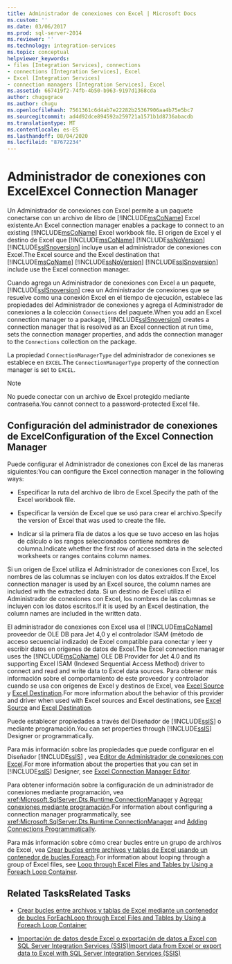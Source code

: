 ```yaml
---
title: Administrador de conexiones con Excel | Microsoft Docs
ms.custom: ''
ms.date: 03/06/2017
ms.prod: sql-server-2014
ms.reviewer: ''
ms.technology: integration-services
ms.topic: conceptual
helpviewer_keywords:
- files [Integration Services], connections
- connections [Integration Services], Excel
- Excel [Integration Services]
- connection managers [Integration Services], Excel
ms.assetid: 667419f2-74fb-4b50-b963-9197d1368cda
author: chugugrace
ms.author: chugu
ms.openlocfilehash: 7561361c6d4ab7e22282b25367906aa4b75e5bc7
ms.sourcegitcommit: ad4d92dce894592a259721a1571b1d8736abacdb
ms.translationtype: MT
ms.contentlocale: es-ES
ms.lasthandoff: 08/04/2020
ms.locfileid: "87672234"
---
```

# <a name="excel-connection-manager"></a><span data-ttu-id="e8f90-102">Administrador de conexiones con Excel</span><span class="sxs-lookup"><span data-stu-id="e8f90-102">Excel Connection Manager</span></span>
  <span data-ttu-id="e8f90-103">Un Administrador de conexiones con Excel permite a un paquete conectarse con un archivo de libro de [!INCLUDE[msCoName](../../includes/msconame-md.md)] Excel existente.</span><span class="sxs-lookup"><span data-stu-id="e8f90-103">An Excel connection manager enables a package to connect to an existing [!INCLUDE[msCoName](../../includes/msconame-md.md)] Excel workbook file.</span></span> <span data-ttu-id="e8f90-104">El origen de Excel y el destino de Excel que [!INCLUDE[msCoName](../../includes/msconame-md.md)] [!INCLUDE[ssNoVersion](../../includes/ssnoversion-md.md)] [!INCLUDE[ssISnoversion](../../includes/ssisnoversion-md.md)] incluye usan el administrador de conexiones con Excel.</span><span class="sxs-lookup"><span data-stu-id="e8f90-104">The Excel source and the Excel destination that [!INCLUDE[msCoName](../../includes/msconame-md.md)] [!INCLUDE[ssNoVersion](../../includes/ssnoversion-md.md)] [!INCLUDE[ssISnoversion](../../includes/ssisnoversion-md.md)] include use the Excel connection manager.</span></span>  
  
 <span data-ttu-id="e8f90-105">Cuando agrega un Administrador de conexiones con Excel a un paquete, [!INCLUDE[ssISnoversion](../../includes/ssisnoversion-md.md)] crea un Administrador de conexiones que se resuelve como una conexión Excel en el tiempo de ejecución, establece las propiedades del Administrador de conexiones y agrega el Administrador de conexiones a la colección `Connections` del paquete.</span><span class="sxs-lookup"><span data-stu-id="e8f90-105">When you add an Excel connection manager to a package, [!INCLUDE[ssISnoversion](../../includes/ssisnoversion-md.md)] creates a connection manager that is resolved as an Excel connection at run time, sets the connection manager properties, and adds the connection manager to the `Connections` collection on the package.</span></span>  
  
 <span data-ttu-id="e8f90-106">La propiedad `ConnectionManagerType` del administrador de conexiones se establece en `EXCEL`.</span><span class="sxs-lookup"><span data-stu-id="e8f90-106">The `ConnectionManagerType` property of the connection manager is set to `EXCEL`.</span></span>  
  
> [!NOTE]  
>  <span data-ttu-id="e8f90-107">No puede conectar con un archivo de Excel protegido mediante contraseña.</span><span class="sxs-lookup"><span data-stu-id="e8f90-107">You cannot connect to a password-protected Excel file.</span></span>  
  
## <a name="configuration-of-the-excel-connection-manager"></a><span data-ttu-id="e8f90-108">Configuración del administrador de conexiones de Excel</span><span class="sxs-lookup"><span data-stu-id="e8f90-108">Configuration of the Excel Connection Manager</span></span>  
 <span data-ttu-id="e8f90-109">Puede configurar el Administrador de conexiones con Excel de las maneras siguientes:</span><span class="sxs-lookup"><span data-stu-id="e8f90-109">You can configure the Excel connection manager in the following ways:</span></span>  
  
-   <span data-ttu-id="e8f90-110">Especificar la ruta del archivo de libro de Excel.</span><span class="sxs-lookup"><span data-stu-id="e8f90-110">Specify the path of the Excel workbook file.</span></span>  
  
-   <span data-ttu-id="e8f90-111">Especificar la versión de Excel que se usó para crear el archivo.</span><span class="sxs-lookup"><span data-stu-id="e8f90-111">Specify the version of Excel that was used to create the file.</span></span>  
  
-   <span data-ttu-id="e8f90-112">Indicar si la primera fila de datos a los que se tuvo acceso en las hojas de cálculo o los rangos seleccionados contiene nombres de columna.</span><span class="sxs-lookup"><span data-stu-id="e8f90-112">Indicate whether the first row of accessed data in the selected worksheets or ranges contains column names.</span></span>  
  
 <span data-ttu-id="e8f90-113">Si un origen de Excel utiliza el Administrador de conexiones con Excel, los nombres de las columnas se incluyen con los datos extraídos.</span><span class="sxs-lookup"><span data-stu-id="e8f90-113">If the Excel connection manager is used by an Excel source, the column names are included with the extracted data.</span></span> <span data-ttu-id="e8f90-114">Si un destino de Excel utiliza el Administrador de conexiones con Excel, los nombres de las columnas se incluyen con los datos escritos.</span><span class="sxs-lookup"><span data-stu-id="e8f90-114">If it is used by an Excel destination, the column names are included in the written data.</span></span>  
  
 <span data-ttu-id="e8f90-115">El administrador de conexiones con Excel usa el [!INCLUDE[msCoName](../../includes/msconame-md.md)] proveedor de OLE DB para Jet 4,0 y el controlador ISAM (método de acceso secuencial indizado) de Excel compatible para conectar y leer y escribir datos en orígenes de datos de Excel.</span><span class="sxs-lookup"><span data-stu-id="e8f90-115">The Excel connection manager uses the [!INCLUDE[msCoName](../../includes/msconame-md.md)] OLE DB Provider for Jet 4.0 and its supporting Excel ISAM (Indexed Sequential Access Method) driver to connect and read and write data to Excel data sources.</span></span> <span data-ttu-id="e8f90-116">Para obtener más información sobre el comportamiento de este proveedor y controlador cuando se usa con orígenes de Excel y destinos de Excel, vea [Excel Source](../data-flow/excel-source.md) y [Excel Destination](../data-flow/excel-destination.md).</span><span class="sxs-lookup"><span data-stu-id="e8f90-116">For more information about the behavior of this provider and driver when used with Excel sources and Excel destinations, see [Excel Source](../data-flow/excel-source.md) and [Excel Destination](../data-flow/excel-destination.md).</span></span>  
  
 <span data-ttu-id="e8f90-117">Puede establecer propiedades a través del Diseñador de [!INCLUDE[ssIS](../../includes/ssis-md.md)] o mediante programación.</span><span class="sxs-lookup"><span data-stu-id="e8f90-117">You can set properties through [!INCLUDE[ssIS](../../includes/ssis-md.md)] Designer or programmatically.</span></span>  
  
 <span data-ttu-id="e8f90-118">Para más información sobre las propiedades que puede configurar en el Diseñador [!INCLUDE[ssIS](../../includes/ssis-md.md)] , vea [Editor de Administrador de conexiones con Excel](../excel-connection-manager-editor.md).</span><span class="sxs-lookup"><span data-stu-id="e8f90-118">For more information about the properties that you can set in [!INCLUDE[ssIS](../../includes/ssis-md.md)] Designer, see [Excel Connection Manager Editor](../excel-connection-manager-editor.md).</span></span>  
  
 <span data-ttu-id="e8f90-119">Para obtener información sobre la configuración de un administrador de conexiones mediante programación, vea <xref:Microsoft.SqlServer.Dts.Runtime.ConnectionManager> y [Agregar conexiones mediante programación](../building-packages-programmatically/adding-connections-programmatically.md).</span><span class="sxs-lookup"><span data-stu-id="e8f90-119">For information about configuring a connection manager programmatically, see <xref:Microsoft.SqlServer.Dts.Runtime.ConnectionManager> and [Adding Connections Programmatically](../building-packages-programmatically/adding-connections-programmatically.md).</span></span>  
  
 <span data-ttu-id="e8f90-120">Para más información sobre cómo crear bucles entre un grupo de archivos de Excel, vea [Crear bucles entre archivos y tablas de Excel usando un contenedor de bucles Foreach](../control-flow/foreach-loop-container.md).</span><span class="sxs-lookup"><span data-stu-id="e8f90-120">For information about looping through a group of Excel files, see [Loop through Excel Files and Tables by Using a Foreach Loop Container](../control-flow/foreach-loop-container.md).</span></span>  
  
## <a name="related-tasks"></a><span data-ttu-id="e8f90-121">Related Tasks</span><span class="sxs-lookup"><span data-stu-id="e8f90-121">Related Tasks</span></span>  
  
-   [<span data-ttu-id="e8f90-122">Crear bucles entre archivos y tablas de Excel mediante un contenedor de bucles ForEach</span><span class="sxs-lookup"><span data-stu-id="e8f90-122">Loop through Excel Files and Tables by Using a Foreach Loop Container</span></span>](../control-flow/foreach-loop-container.md)  
  
-   [<span data-ttu-id="e8f90-123">Importación de datos desde Excel o exportación de datos a Excel con SQL Server Integration Services (SSIS)</span><span class="sxs-lookup"><span data-stu-id="e8f90-123">Import data from Excel or export data to Excel with SQL Server Integration Services (SSIS)</span></span>](../load-data-to-from-excel-with-ssis.md)
  
  
